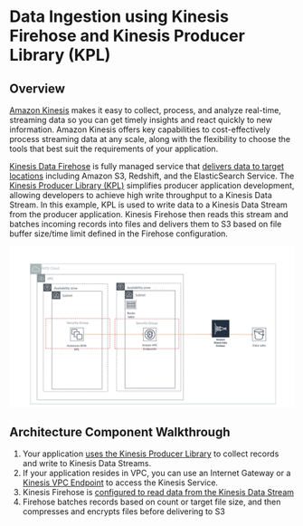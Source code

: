 # Data Ingestion using Kinesis Firehose and Kinesis Producer Library (KPL)

## Overview
[Amazon Kinesis](https://aws.amazon.com/kinesis/) makes it easy to collect, process, and analyze real-time, streaming data so you can get timely insights and react quickly to new information. Amazon Kinesis offers key capabilities to cost-effectively process streaming data at any scale, along with the flexibility to choose the tools that best suit the requirements of your application.

[Kinesis Data Firehose](https://aws.amazon.com/kinesis/data-firehose/) is fully managed service that [delivers data to target locations](https://docs.aws.amazon.com/firehose/latest/dev/basic-deliver.html) including Amazon S3, Redshift, and the ElasticSearch Service. The [Kinesis Producer Library (KPL)](https://github.com/awslabs/amazon-kinesis-producer) simplifies producer application development, allowing developers to achieve high write throughput to a Kinesis Data Stream. In this example, KPL is used to write data to a Kinesis Data Stream from the producer application. Kinesis Firehose then reads this stream and batches incoming records into files and delivers them to S3 based on file buffer size/time limit defined in the Firehose configuration.

![Ingestion using Kinesis Firehose and KPL](ingestion-kinesis-and-kpl.png)

## Architecture Component Walkthrough

1. Your application [uses the Kinesis Producer Library](https://docs.aws.amazon.com/streams/latest/dev/developing-producers-with-kpl.html) to collect records and write to Kinesis Data Streams.
2. If your application resides in VPC, you can use an Internet Gateway or a [Kinesis VPC Endpoint](https://docs.aws.amazon.com/streams/latest/dev/vpc.html) to access the Kinesis Service.
2. Kinesis Firehose is [configured to read data from the Kinesis Data Stream](https://docs.aws.amazon.com/firehose/latest/dev/writing-with-kinesis-streams.html)
3. Firehose batches records based on count or target file size, and then compresses and encrypts files before delivering to S3